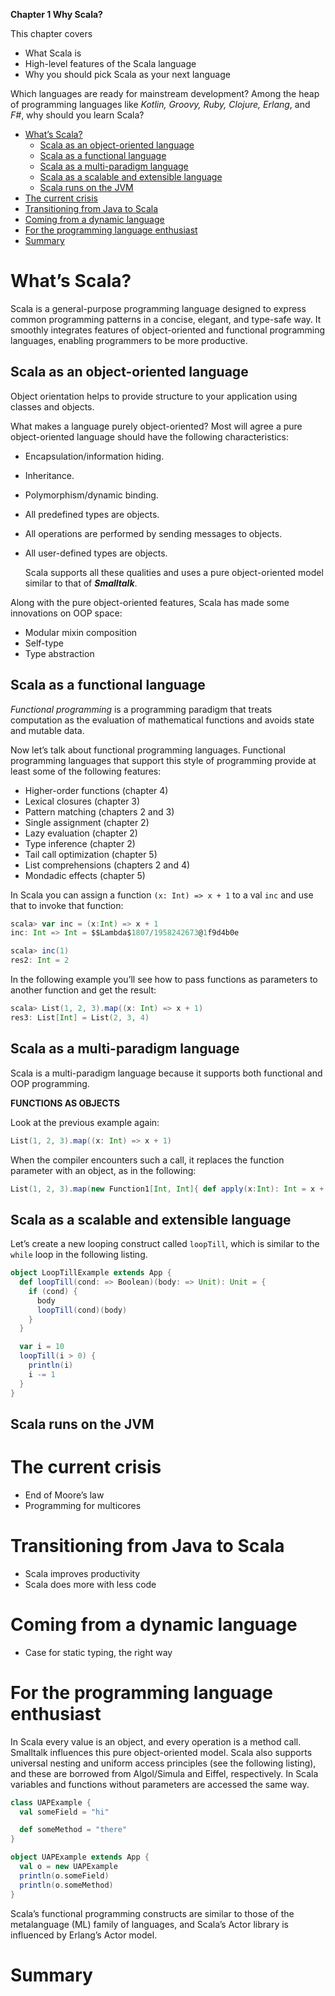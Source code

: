 **Chapter 1 Why Scala?**


This chapter covers
- What Scala is
- High-level features of the Scala language
- Why you should pick Scala as your next language


Which languages are ready for mainstream development? Among the heap of programming languages like *Kotlin, Groovy, Ruby, Clojure, Erlang*, and *F#*, why should you learn Scala?


<!-- vim-markdown-toc GFM -->

* [What’s Scala?](#whats-scala)
    * [Scala as an object-oriented language](#scala-as-an-object-oriented-language)
    * [Scala as a functional language](#scala-as-a-functional-language)
    * [Scala as a multi-paradigm language](#scala-as-a-multi-paradigm-language)
    * [Scala as a scalable and extensible language](#scala-as-a-scalable-and-extensible-language)
    * [Scala runs on the JVM](#scala-runs-on-the-jvm)
* [The current crisis](#the-current-crisis)
* [Transitioning from Java to Scala](#transitioning-from-java-to-scala)
* [Coming from a dynamic language](#coming-from-a-dynamic-language)
* [For the programming language enthusiast](#for-the-programming-language-enthusiast)
* [Summary](#summary)

<!-- vim-markdown-toc -->

# What’s Scala?

Scala is a general-purpose programming language designed to express common programming patterns in a concise, elegant, and type-safe way. It smoothly integrates features of object-oriented and functional programming languages, enabling programmers to be more productive.

## Scala as an object-oriented language
Object orientation helps to provide structure to your application using classes and objects.

What makes a language purely object-oriented? Most will agree a pure object-oriented language should have the following characteristics:

- Encapsulation/information hiding.
- Inheritance.
- Polymorphism/dynamic binding.
- All predefined types are objects.
- All operations are performed by sending messages to objects.
- All user-defined types are objects.

    Scala supports all these qualities and uses a pure object-oriented model similar to that of *__Smalltalk__*.


Along with the pure object-oriented features, Scala has made some innovations on OOP space:
- Modular mixin composition
- Self-type
- Type abstraction


## Scala as a functional language

*Functional programming* is a programming paradigm that treats computation as the evaluation of mathematical functions and avoids state and mutable data.


Now let’s talk about functional programming languages. Functional programming languages that support this style of programming provide at least some of the following features:

- Higher-order functions (chapter 4)
- Lexical closures (chapter 3)
- Pattern matching (chapters 2 and 3)
- Single assignment (chapter 2)
- Lazy evaluation (chapter 2)
- Type inference (chapter 2)
- Tail call optimization (chapter 5)
- List comprehensions (chapters 2 and 4)
- Mondadic effects (chapter 5)


In Scala you can assign a function `(x: Int) => x + 1` to a val `inc` and use that to invoke that function:
```scala
scala> var inc = (x:Int) => x + 1
inc: Int => Int = $$Lambda$1807/1958242673@1f9d4b0e

scala> inc(1)
res2: Int = 2
```


In the following example you’ll see how to pass functions as parameters to another function and get the result:
```scala
scala> List(1, 2, 3).map((x: Int) => x + 1)
res3: List[Int] = List(2, 3, 4)
```

## Scala as a multi-paradigm language
Scala is a multi-paradigm language because it supports both functional and OOP programming.

**FUNCTIONS AS OBJECTS**


Look at the previous example again:
```scala
List(1, 2, 3).map((x: Int) => x + 1)
```

When the compiler encounters such a call, it replaces the function parameter with an object, as in the following:

```scala
List(1, 2, 3).map(new Function1[Int, Int]{ def apply(x:Int): Int = x + 1})
```

## Scala as a scalable and extensible language

Let’s create a new looping construct called `loopTill`, which is similar to the `while` loop in the following listing.
```scala
object LoopTillExample extends App {
  def loopTill(cond: => Boolean)(body: => Unit): Unit = {
    if (cond) {
      body
      loopTill(cond)(body)
    }
  }

  var i = 10
  loopTill(i > 0) {
    println(i)
    i -= 1
  }
}
```
## Scala runs on the JVM

# The current crisis
- End of Moore’s law
- Programming for multicores

# Transitioning from Java to Scala
- Scala improves productivity
- Scala does more with less code

# Coming from a dynamic language

- Case for static typing, the right way

# For the programming language enthusiast

In Scala every value is an object, and every operation is a method call. Smalltalk influences this pure object-oriented model. Scala also supports universal nesting and uniform access principles (see the following listing), and these are borrowed from Algol/Simula and Eiffel, respectively. In Scala variables and functions without parameters are accessed the same way.
```scala
class UAPExample {
  val someField = "hi"

  def someMethod = "there"
}

object UAPExample extends App {
  val o = new UAPExample
  println(o.someField)
  println(o.someMethod)
}
```

Scala’s functional programming constructs are similar to those of the metalanguage (ML) family of languages, and Scala’s Actor library is influenced by Erlang’s Actor model.


# Summary
